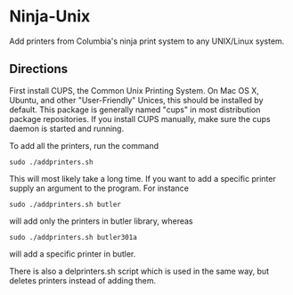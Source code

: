 # Ninja-Unix

Add printers from Columbia's ninja print system to any UNIX/Linux system.

## Directions

First install CUPS, the Common Unix Printing System. On Mac OS X, Ubuntu, and 
other "User-Friendly" Unices, this should be installed by default. This package
is generally named "cups" in most distribution package repositories. If you
install CUPS manually, make sure the cups daemon is started and running.

To add all the printers, run the command

	sudo ./addprinters.sh

This will most likely take a long time. If you want to add a specific printer
supply an argument to the program. For instance

	sudo ./addprinters.sh butler

will add only the printers in butler library, whereas

	sudo ./addprinters.sh butler301a

will add a specific printer in butler.

There is also a delprinters.sh script which is used in the same way, but 
deletes printers instead of adding them. 
